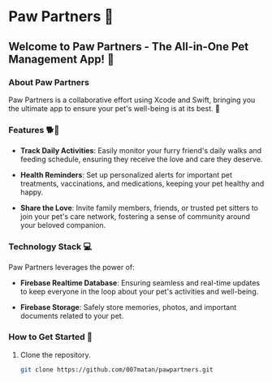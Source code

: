 
# Paw Partners 🐾

## Welcome to Paw Partners - The All-in-One Pet Management App! 🌟

### About Paw Partners
Paw Partners is a collaborative effort using Xcode and Swift, bringing you the ultimate app to ensure your pet's well-being is at its best. 🚀

### Features 🐕🐾
- **Track Daily Activities**: Easily monitor your furry friend's daily walks and feeding schedule, ensuring they receive the love and care they deserve.

- **Health Reminders**: Set up personalized alerts for important pet treatments, vaccinations, and medications, keeping your pet healthy and happy.

- **Share the Love**: Invite family members, friends, or trusted pet sitters to join your pet's care network, fostering a sense of community around your beloved companion.

### Technology Stack 💻
Paw Partners leverages the power of:
- **Firebase Realtime Database**: Ensuring seamless and real-time updates to keep everyone in the loop about your pet's activities and well-being.

- **Firebase Storage**: Safely store memories, photos, and important documents related to your pet.

### How to Get Started 🚀
1. Clone the repository.
   ```bash
   git clone https://github.com/007matan/pawpartners.git
